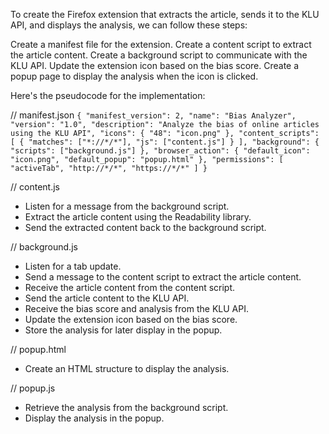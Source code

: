 To create the Firefox extension that extracts the article, sends it to the KLU API, and displays the analysis, we can follow these steps:

Create a manifest file for the extension.
Create a content script to extract the article content.
Create a background script to communicate with the KLU API.
Update the extension icon based on the bias score.
Create a popup page to display the analysis when the icon is clicked.

Here's the pseudocode for the implementation:

// manifest.json
`
{
  "manifest_version": 2,
  "name": "Bias Analyzer",
  "version": "1.0",
  "description": "Analyze the bias of online articles using the KLU API",
  "icons": { "48": "icon.png" },
  "content_scripts": [ { "matches": ["*://*/*"], "js": ["content.js"] } ],
  "background": { "scripts": ["background.js"] },
  "browser_action": { "default_icon": "icon.png", "default_popup": "popup.html" },
  "permissions": [ "activeTab", "http://*/*", "https://*/*" ]
}
`

// content.js
- Listen for a message from the background script.
- Extract the article content using the Readability library.
- Send the extracted content back to the background script.

// background.js
- Listen for a tab update.
- Send a message to the content script to extract the article content.
- Receive the article content from the content script.
- Send the article content to the KLU API.
- Receive the bias score and analysis from the KLU API.
- Update the extension icon based on the bias score.
- Store the analysis for later display in the popup.

// popup.html
- Create an HTML structure to display the analysis.

// popup.js
- Retrieve the analysis from the background script.
- Display the analysis in the popup.
